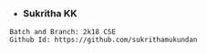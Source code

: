 - ### Sukritha KK

```
Batch and Branch: 2k18 CSE
Github Id: https://github.com/sukrithamukundan

```
